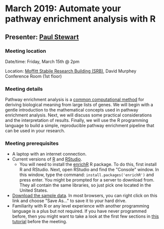 # March 2019: Automate your pathway enrichment analysis with R
## Presenter: [Paul Stewart](mailto:paul.stewart@moffitt.org)
### Meeting location
Date/time: Friday, March 15th @ 2pm

Location: [Moffitt Stabile Research Building (SRB)](https://goo.gl/maps/o6j3rtTuxCB2), David Murphey Conference Room (1st floor)

### Meeting details
Pathway enrichment analysis is a [common computational method](https://journals.plos.org/ploscompbiol/article?id=10.1371/journal.pcbi.1002375) for deriving biological meaning from large lists of genes. We will begin with a gentle introduction to the mathematical concepts used in pathway enrichment analysis. Next, we will discuss some practical considerations and the interpretation of results. Finally, we will use the R programming language to build a simple, reproducible pathway enrichment pipeline that can be used in your research.

### Meeting prerequisites
* A laptop with an internet connection.
* Current versions of [R](https://cloud.r-project.org/) and [RStudio](https://www.rstudio.com/products/rstudio/download/).
    * You will need to install the [enrichR](https://cran.r-project.org/web/packages/enrichR/vignettes/enrichR.html) R package. To do this, first install R and RStudio. Next, open RStudio and find the "Console" window. In this window, type the command: `install.packages('enrichR')` and press enter. You might be prompted for a server to download from. They all contain the same libraries, so just pick one located in the United States.
* [Download the sample data](https://raw.githubusercontent.com/pstew/biodataclub/master/meetings/march_2019/sample_data.txt). In most browsers, you can right click on this link and choose "Save As..." to save it to your hard drive.
* Familiarity with R or any level experience with another programming language is a plus but not required. If you have never programmed before, then you might want to take a look at the first few sections in [this tutorial](https://www.cyclismo.org/tutorial/R/) before the meeting.
